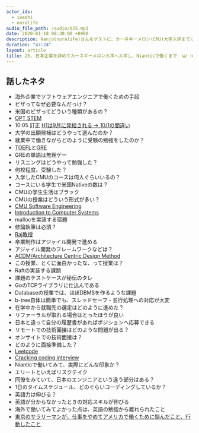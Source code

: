 ```yaml
---
actor_ids:
  - iwashi
  - noralife
audio_file_path: /audio/025.mp3
date: 2020-01-18 08:30:00 +0900
description: Nanjo(noralife)さんをゲストに、カーネギーメロン(CMU)大学入学までに準備したこと、CMUでの授業内容、Tech企業へ入るまでの対策、Nianticでの働き方について語っていただいたエピソードです。
duration: "47:24"
layout: article
title: 25. 日本企業を辞めてカーネギーメロン大学へ入学し、Nianticで働くまで  w/ noralife
---
```


## 話したネタ


- 海外企業でソフトウェアエンジニアで働くための手段
- ビザってなぜ必要なんだっけ？
- 米国のビザってどういう種類があるの？
- [OPT STEM](https://www.ryugaku.com/blog/entry/opt-mio.html)
- 10:05 訂正 [H1は9月に発給される -> 10/1の間違い](https://honkiku.com/getting-american-visa-is-impossible/)
- 大学の出願候補はどうやって選んだのか？
- 就業中で働きながらどのように受験の勉強をしたのか？
- [TOEFL](https://www.ets.org/toefl)と[GRE](https://www.ets.org/gre/)
- GREの単語は無理ゲー
- リスニングはどうやって勉強した？
- 何校程度、受験した？
- 入学したCMUのコースは何人ぐらいいるの？
- コースにいる学生で米国Nativeの数は？
- CMUの学生生活はブラック
- CMUの授業はどういう形式が多い？
- [CMU Software Engineering](https://mse.isri.cmu.edu/)
- [Introduction to Computer Systems](https://www.cs.cmu.edu/~213/)
- mallocを実装する宿題
- 修論執筆は必須？
- [Raj教授](https://users.ece.cmu.edu/~raj/)
- 卒業制作はアジャイル開発で進める
- アジャイル開発のフレームワークなどは？
- [ACDM/Architecture Centric Design Method](https://resources.sei.cmu.edu/asset_files/Presentation/2006_017_001_24360.pdf)
- この授業、とくに面白かったな、って授業は？
- Raftの実装する課題
- 課題のテストケースが秘伝のタレ
- GoのTCPライブラリに仕込んである
- Databaseの授業では、ほぼDBMSを作るような課題
- b-tree自体は簡単でも、スレッドセーフ・並行処理への対応が大変
- 在学中から就職先の選定はどのように進めた？
- リファーラルが取れる場合はとったほうが良い
- 日本と違って自分の履歴書があればポジションへ応募できる
- リモートでの技術面接はどのような問題が出る？
- オンサイトでの技術面接は？
- どのように面接準備した？
- [Leetcode](https://leetcode.com/)
- [Cracking coding interview](https://www.amazon.com/dp/0984782850)
- Nianticで働いてみて、実際にどんな印象か？
- エリートといえばリスクテイク
- 同僚をみていて、日本のエンジニアという違う部分はある？
- 1日のタイムスケジュール、どのぐらいコーディングしているか？
- 英語力は伸びる？
- 英語が分からなかったときの対応スキルが伸びる
- 海外で働いてみてよかった点は、英語の勉強から離れられたこと
- [東京のサラリーマンが、仕事をやめてアメリカで働くために悩んだこと、行動したこと](https://note.com/tatsuya_nanjo/n/n8edb2d4eb60b)
